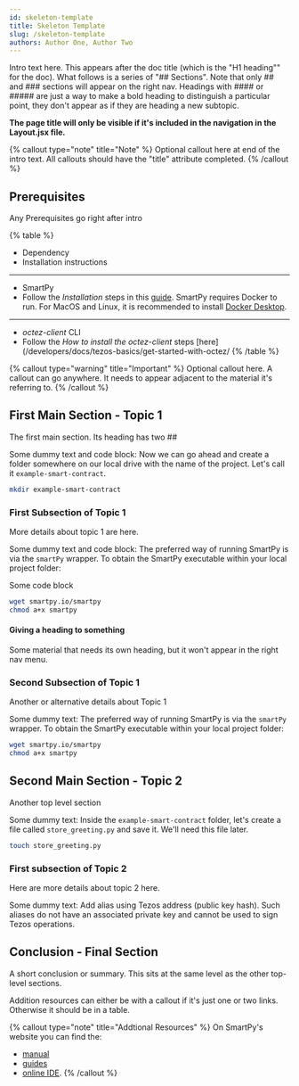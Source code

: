 ```yaml
---
id: skeleton-template
title: Skeleton Template
slug: /skeleton-template
authors: Author One, Author Two
---
```


Intro text here. This appears after the doc title (which is the "H1 heading"" for the doc). What follows is a series of "## Sections". Note that only ## and ### sections will appear on the right nav. Headings with #### or ##### are just a way to make a bold heading to distinguish a particular point, they don't appear as if they are heading a new subtopic. 

**The page title will only be visible if it's included in the navigation in the Layout.jsx file.**

{% callout type="note" title="Note" %}
Optional callout here at end of the intro text. All callouts should have the "title" attribute completed. 
{% /callout %}

## Prerequisites

Any Prerequisites go right after intro 


{% table %}
* Dependency
* Installation instructions
---
* SmartPy
* Follow the _Installation_ steps in this [guide](https://smartpy.dev/docs/manual/introduction/installation). SmartPy requires Docker to run. For MacOS and Linux, it is recommended to install [Docker Desktop](https://www.docker.com/products/docker-desktop/).
---
* _octez-client_ CLI
* Follow the _How to install the octez-client_ steps [here](/developers/docs/tezos-basics/get-started-with-octez/
{% /table %}
                                                                                                    

{% callout type="warning" title="Important" %}
Optional callout here. A callout can go anywhere. It needs to appear adjacent to the material it's referring to.
{% /callout %}


## First Main Section - Topic 1

The first main section. Its heading has two ##

Some dummy text and code block: Now we can go ahead and create a folder somewhere on our local drive with the name of the project. Let's call it `example-smart-contract`.

```bash
mkdir example-smart-contract
```

### First Subsection of Topic 1

More details about topic 1 are here.

Some dummy text and code block: The preferred way of running SmartPy is via the `smartPy` wrapper. To obtain the SmartPy executable within your local project folder:

Some code block 

```bash
wget smartpy.io/smartpy
chmod a+x smartpy
```

#### Giving a heading to something 

Some material that needs its own heading, but it won't appear in the right nav menu.  


### Second Subsection of Topic 1

Another or alternative details about Topic 1

Some dummy text: The preferred way of running SmartPy is via the `smartPy` wrapper. To obtain the SmartPy executable within your local project folder:

```bash
wget smartpy.io/smartpy
chmod a+x smartpy
```


## Second Main Section - Topic 2

Another top level section 

Some dummy text: Inside the `example-smart-contract` folder, let's create a file called `store_greeting.py` and save it. We'll need this file later.

```bash
touch store_greeting.py
```

### First subsection of Topic 2 

Here are more details about topic 2 here. 

Some dummy text: Add alias using Tezos address (public key hash). Such aliases do not have an associated private key and cannot be used to sign Tezos operations.


## Conclusion - Final Section 

A short conclusion or summary. This sits at the same level as the other top-level sections.

Addition resources can either be with a callout if it's just one or two links. Otherwise it should be in a table. 


{% callout type="note" title="Addtional Resources" %}
On SmartPy's website you can find the:
- [manual](https://smartpy.dev/docs/manual/introduction/overview)
- [guides](https://smartpy.dev/docs/guides/) 
- [online IDE](https://smartpy.dev/ide). 
{% /callout %}